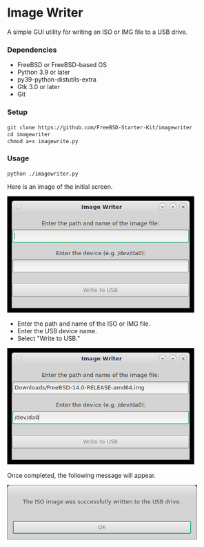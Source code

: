 # Image Writer

A simple GUI utility for writing an ISO or IMG file to a USB drive.

### Dependencies
* FreeBSD or FreeBSD-based OS
* Python 3.9 or later
* py39-python-distutils-extra
* Gtk 3.0 or later
* Git

### Setup
```
git clone https://github.com/FreeBSD-Starter-Kit/imagewriter
cd imagewriter
chmod a+x imagewrite.py
```

### Usage

```
python ./imagewriter.py
```

Here is an image of the initial screen.

![Initial screen](images/ImageWriter-1.png)

- Enter the path and name of the ISO or IMG file.
- Enter the USB device name.
- Select "Write to USB."

![Enter path to ISO image](images/ImageWriter-2.png)

Once completed, the following message will appear.

![Successfully written](images/ImageWriter-3.png)
